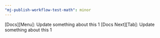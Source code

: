 ```yaml
---
"mj-publish-workflow-test-math": minor
---
```


[Docs][Menu]: Update something about this 1
[Docs Next][Tab]: Update something about this 1
